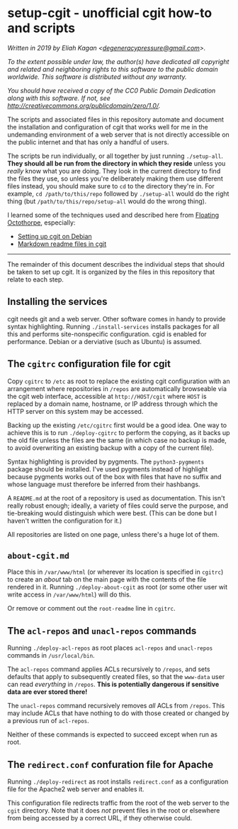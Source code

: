 # setup-cgit - unofficial cgit how-to and scripts

*Written in 2019 by Eliah Kagan \<degeneracypressure@gmail.com\>.*

*To the extent possible under law, the author(s) have dedicated all copyright
and related and neighboring rights to this software to the public domain
worldwide. This software is distributed without any warranty.*

*You should have received a copy of the CC0 Public Domain Dedication along with
this software. If not, see
<http://creativecommons.org/publicdomain/zero/1.0/>.*

The scripts and associated files in this repository automate and document the
installation and configuration of cgit that works well for me in the
undemanding environment of a web server that is not directly accessible on the
public internet and that has only a handful of users.

The scripts be run individually, or all together by just running `./setup-all`.
**They should all be run from the directory in which they reside** unless you
*really* know what you are doing. They look in the current directory to find
the files they use, so unless you're deliberately making them use different
files instead, you should make sure to `cd` to the directory they're in. For
example, `cd /path/to/this/repo` followed by `./setup-all` would do the right
thing (but `/path/to/this/repo/setup-all` would do the wrong thing).

I learned some of the techniques used and described here from
[Floating Octothorpe](https://f-o.org.uk/about.html), especially:

- [Setting up cgit on Debian](https://f-o.org.uk/2017/setting-up-cgit-on-debian.html)
- [Markdown readme files in cgit](https://f-o.org.uk/2018/markdown-readme-files-in-cgit.html)

----

The remainder of this document describes the individual steps that should be
taken to set up cgit. It is organized by the files in this repository that
relate to each step.

## Installing the services

cgit needs git and a web server. Other software comes in handy to provide
syntax highlighting. Running `./install-services` installs packages for all
this and performs site-nonspecific configuration. cgid is enabled for
performance. Debian or a derviative (such as Ubuntu) is assumed.

## The `cgitrc` configuration file for cgit

Copy `cgitrc` to `/etc` as root to replace the existing cgit configuration with
an arrangement where repositories in `/repos` are automatically browseable via
the cgit web interface, accessible at `http://HOST/cgit` where `HOST` is replaced
by a domain name, hostname, or IP address through which the HTTP server on this
system may be accessed.

Backing up the existing `/etc/cgitrc` first would be a good idea. One way to
achieve this is to run `./deploy-cgitrc` to perform the copying, as it backs up
the old file unless the files are the same (in which case no backup is made, to
avoid overwriting an existing backup with a copy of the current file).

Syntax highlighting is provided by pygments. The `python3-pygments` package
should be installed. I've used pygments instead of highlight because pygments
works out of the box with files that have no suffix and whose language must
therefore be inferred from their hashbangs.

A `README.md` at the root of a repository is used as documentation. This isn't
really robust enough; ideally, a variety of files could serve the purpose, and
tie-breaking would distinguish which were best. (This can be done but I haven't
written the configuration for it.)

All repositories are listed on one page, unless there's a huge lot of them.

## `about-cgit.md`

Place this in `/var/www/html` (or wherever its location is specified in
`cgitrc`) to create an *about* tab on the main page with the contents of the
file rendered in it. Running `./deploy-about-cgit` as root (or some other user
wit write access in `/var/www/html`) will do this.

Or remove or comment out the `root-readme` line in `cgitrc`.

## The `acl-repos` and `unacl-repos` commands

Running `./deploy-acl-repos` as root places `acl-repos` and `unacl-repos`
commands in `/usr/local/bin`.

The `acl-repos` command applies ACLs recursively to `/repos`, and sets defaults
that apply to subsequently created files, so that the `www-data` user can read
*everything* in `/repos`. **This is potentially dangerous if sensitive data are
ever stored there!**

The `unacl-repos` command recursively removes *all* ACLs from `/repos`. This
may include ACLs that have nothing to do with those created or changed by a
previous run of `acl-repos`.

Neither of these commands is expected to succeed except when run as root.

## The `redirect.conf` confuration file for Apache

Running `./deploy-redirect` as root installs `redirect.conf` as a configuration
file for the Apache2 web server and enables it.

This configuration file redirects traffic from the root of the web server to
the `cgit` directory. Note that it does *not* prevent files in the root or
elsewhere from being accessed by a correct URL, if they otherwise could.
